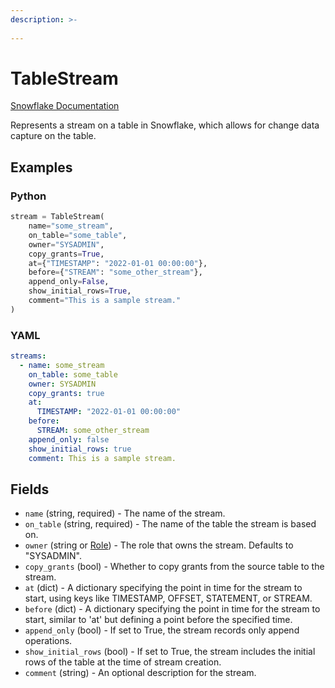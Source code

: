 ```yaml
---
description: >-
  
---
```


# TableStream

[Snowflake Documentation](https://docs.snowflake.com/en/sql-reference/sql/create-stream)

Represents a stream on a table in Snowflake, which allows for change data capture on the table.


## Examples

### Python

```python
stream = TableStream(
    name="some_stream",
    on_table="some_table",
    owner="SYSADMIN",
    copy_grants=True,
    at={"TIMESTAMP": "2022-01-01 00:00:00"},
    before={"STREAM": "some_other_stream"},
    append_only=False,
    show_initial_rows=True,
    comment="This is a sample stream."
)
```


### YAML

```yaml
streams:
  - name: some_stream
    on_table: some_table
    owner: SYSADMIN
    copy_grants: true
    at:
      TIMESTAMP: "2022-01-01 00:00:00"
    before:
      STREAM: some_other_stream
    append_only: false
    show_initial_rows: true
    comment: This is a sample stream.
```


## Fields

* `name` (string, required) - The name of the stream.
* `on_table` (string, required) - The name of the table the stream is based on.
* `owner` (string or [Role](role.md)) - The role that owns the stream. Defaults to "SYSADMIN".
* `copy_grants` (bool) - Whether to copy grants from the source table to the stream.
* `at` (dict) - A dictionary specifying the point in time for the stream to start, using keys like TIMESTAMP, OFFSET, STATEMENT, or STREAM.
* `before` (dict) - A dictionary specifying the point in time for the stream to start, similar to 'at' but defining a point before the specified time.
* `append_only` (bool) - If set to True, the stream records only append operations.
* `show_initial_rows` (bool) - If set to True, the stream includes the initial rows of the table at the time of stream creation.
* `comment` (string) - An optional description for the stream.


